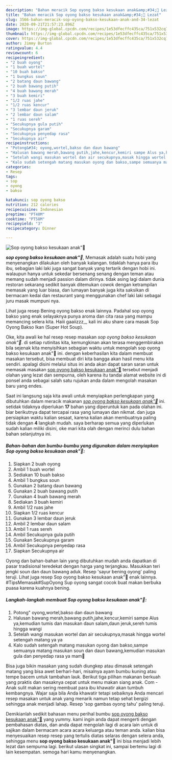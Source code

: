 ```yaml
---
description: "Bahan meracik Sop oyong bakso kesukaan anak&amp;#34;🥰 Lezat"
title: "Bahan meracik Sop oyong bakso kesukaan anak&amp;#34;🥰 Lezat"
slug: 3566-bahan-meracik-sop-oyong-bakso-kesukaan-anak-and-34-lezat
date: 2020-09-21T21:57:23.896Z
image: https://img-global.cpcdn.com/recipes/1e53dfecffc435ca/751x532cq70/sop-oyong-bakso-kesukaan-anak🥰-foto-resep-utama.jpg
thumbnail: https://img-global.cpcdn.com/recipes/1e53dfecffc435ca/751x532cq70/sop-oyong-bakso-kesukaan-anak🥰-foto-resep-utama.jpg
cover: https://img-global.cpcdn.com/recipes/1e53dfecffc435ca/751x532cq70/sop-oyong-bakso-kesukaan-anak🥰-foto-resep-utama.jpg
author: Jimmy Burton
ratingvalue: 4.4
reviewcount: 6
recipeingredient:
- "2 buah oyong"
- "1 buah wortel"
- "10 buah bakso"
- "1 bungkus soun"
- "2 batang daun bawang"
- "2 buah bawang putih"
- "4 buah bawang merah"
- "3 buah kemiri"
- "1/2 ruas jahe"
- "1/2 ruas kencur"
- "3 lembar daun jeruk"
- "2 lembar daun salam"
- "1 ruas sereh"
- "Secukupnya gula putih"
- "Secukupnya garam"
- "Secukupnya penyedap rasa"
- "Secukupnya air"
recipeinstructions:
- "Potong&#34; oyong,wortel,bakso dan daun bawang"
- "Halusan bawang merah,bawang putih,jahe,kencur,kemiri sampe Alus ya,kemudian tumis dan masukan daun salam,daun jeruk,sereh tumis hingga wangi"
- "Setelah wangi masukan wortel dan air secukupnya,masak hingga wortel setengah matang ya ya"
- "Kalo sudah setengah matang masukan oyong dan bakso,sampe semuanya matang masukan soun dan daun bawang,kemudian masukan gula dan penyedap rasa ya mam🙂"
categories:
- Resep
tags:
- sop
- oyong
- bakso

katakunci: sop oyong bakso 
nutrition: 212 calories
recipecuisine: Indonesian
preptime: "PT40M"
cooktime: "PT58M"
recipeyield: "3"
recipecategory: Dinner

---
```



![Sop oyong bakso kesukaan anak&#34;🥰](https://img-global.cpcdn.com/recipes/1e53dfecffc435ca/751x532cq70/sop-oyong-bakso-kesukaan-anak🥰-foto-resep-utama.jpg)

<b><i>sop oyong bakso kesukaan anak&#34;🥰</i></b>, Memasak adalah suatu hobi yang menyenangkan dilakukan oleh banyak kalangan. tidaklah hanya para ibu ibu, sebagian laki laki juga sangat banyak yang tertarik dengan hobi ini. walaupun hanya untuk sekedar bersenang senang dengan teman atau memang sudah menjadi passion dalam dirinya. tidak asing lagi dalam dunia restoran sekarang sedikit banyak ditemukan cowok dengan ketrampilan memasak yang luar biasa, dan lumayan banyak juga kita saksikan di bermacam kedai dan restaurant yang menggunakan chef laki laki sebagai juru masak mumpuni nya.

Lihat juga resep Bening oyong bakso enak lainnya. Padahal sop oyong bakso yang enak selayaknya punya aroma dan cita rasa yang mampu memancing selera kita. Haiii gaaiizzz,,, kali ini aku share cara masak Sop Oyong Bakso Ikan (Super Hot Soup).

Oke, kita awali ke hal resep resep masakan <i>sop oyong bakso kesukaan anak&#34;🥰</i>. di setiap rutinitas kita, kemungkinan akan terasa menggembirakan bila sejenak kita menyisihkan sebagian waktu untuk mengolah sop oyong bakso kesukaan anak&#34;🥰 ini. dengan keberhasilan kita dalam membuat masakan tersebut, bisa membuat diri kita bangga akan hasil menu kita sendiri. apalagi disini melalui situs ini anda akan dapat saran saran untuk memasak masakan <u>sop oyong bakso kesukaan anak&#34;🥰</u> tersebut menjadi olahan yang lezat dan sempurna, oleh karena itu tandai alamat website ini di ponsel anda sebagai salah satu rujukan anda dalam mengolah masakan baru yang endes.


Saat ini langsung saja kita awali untuk menyiapkan perlengkapan yang dibutuhkan dalam meracik makanan <u><i>sop oyong bakso kesukaan anak&#34;🥰</i></u> ini. setidak tidaknya diperlukan <b>17</b> bahan yang diperuntuk kan pada olahan ini. biar berikutnya dapat tercapai rasa yang lumayan dan nikmat. dan juga persiapkan waktu kalian sesaat, karena kalian akan membuatnya paling tidak dengan <b>4</b> langkah mudah. saya berharap semua yang diperlukan sudah kalian miliki disini, oke mari kita olah dengan merinci dulu bahan bahan selanjutnya ini.

<!--inarticleads1-->

##### Bahan-bahan dan bumbu-bumbu yang digunakan dalam menyiapkan Sop oyong bakso kesukaan anak&#34;🥰:

1. Siapkan 2 buah oyong
1. Ambil 1 buah wortel
1. Sediakan 10 buah bakso
1. Ambil 1 bungkus soun
1. Gunakan 2 batang daun bawang
1. Gunakan 2 buah bawang putih
1. Gunakan 4 buah bawang merah
1. Sediakan 3 buah kemiri
1. Ambil 1/2 ruas jahe
1. Siapkan 1/2 ruas kencur
1. Gunakan 3 lembar daun jeruk
1. Ambil 2 lembar daun salam
1. Ambil 1 ruas sereh
1. Ambil Secukupnya gula putih
1. Gunakan Secukupnya garam
1. Ambil Secukupnya penyedap rasa
1. Siapkan Secukupnya air


Oyong dan bahan-bahan lain yang dibutuhkan mudah anda dapatkan di pasar tradisional teredekat dengan harga yang terjangkau. Masukkan teri jengki soun dan daun bawang aduk. Resep &#39;sayur bening oyong&#39; paling teruji. Lihat juga resep Sop oyong bakso kesukaan anak&#34;🥰 enak lainnya. #TipsMemasak#SupOyong Sup oyong sangat cocok buat makan berbuka puasa karena kuahnya bening. 

<!--inarticleads2-->

##### Langkah-langkah membuat Sop oyong bakso kesukaan anak&#34;🥰:

1. Potong&#34; oyong,wortel,bakso dan daun bawang
1. Halusan bawang merah,bawang putih,jahe,kencur,kemiri sampe Alus ya,kemudian tumis dan masukan daun salam,daun jeruk,sereh tumis hingga wangi
1. Setelah wangi masukan wortel dan air secukupnya,masak hingga wortel setengah matang ya ya
1. Kalo sudah setengah matang masukan oyong dan bakso,sampe semuanya matang masukan soun dan daun bawang,kemudian masukan gula dan penyedap rasa ya mam🙂


Bisa juga bikin masakan yang sudah diungkep atau dimasak setengah matang yang bisa awet berhari-hari, misalnya ayam bumbu kuning atau tempe bacem untuk tambahan lauk. Berikut tiga pilihan makanan berkuah yang praktis dan masaknya cepat untuk menu makan siang anak. Com - Anak sulit makan sering membuat para ibu khawatir akan tumbuh kembangnya. Wajar saja bila Anda khawatir tetapi sebaiknya Anda mencari resep masakan untuk anak yang menarik namun tetap sehat bergizi sehingga anak menjadi lahap. Resep &#39;sop gambas oyong tahu&#39; paling teruji. 

Demikianlah sedikit bahasan menu perihal bumbu <u>sop oyong bakso kesukaan anak&#34;🥰</u> yang yummy. kami ingin anda dapat mengerti dengan pembahasan diatas, dan anda dapat mengolah lagi di acara lain untuk di sajikan dalam bermacam acara acara keluarga atau teman anda. kalian bisa menyesuaikan resep resep yang tertulis diatas selaras dengan selera anda, sehingga menu <b>sop oyong bakso kesukaan anak&#34;🥰</b> ini bisa menjadi lebih lezat dan sempurna lagi. berikut ulasan singkat ini, sampai bertemu lagi di lain kesempatan. semoga hari kamu menyenangkan.
